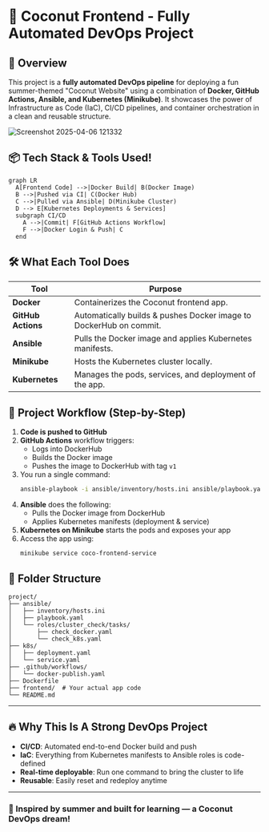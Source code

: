 # 🥥 Coconut Frontend - Fully Automated DevOps Project

## 🌴 Overview
This project is a **fully automated DevOps pipeline** for deploying a fun summer-themed "Coconut Website" using a combination of **Docker, GitHub Actions, Ansible, and Kubernetes (Minikube)**. It showcases the power of Infrastructure as Code (IaC), CI/CD pipelines, and container orchestration in a clean and reusable structure.

![Screenshot 2025-04-06 121332](https://github.com/user-attachments/assets/a3dc1549-74f4-4103-b178-b7c6b754ad06)

## 📦 Tech Stack & Tools Used!

```mermaid
graph LR
  A[Frontend Code] -->|Docker Build| B(Docker Image)
  B -->|Pushed via CI| C(Docker Hub)
  C -->|Pulled via Ansible| D(Minikube Cluster)
  D --> E[Kubernetes Deployments & Services]
  subgraph CI/CD
    A -->|Commit| F[GitHub Actions Workflow]
    F -->|Docker Login & Push| C
  end
```

## 🛠️ What Each Tool Does

| Tool            | Purpose                                                                 |
|----------------|-------------------------------------------------------------------------|
| **Docker**     | Containerizes the Coconut frontend app.                                 |
| **GitHub Actions** | Automatically builds & pushes Docker image to DockerHub on commit.      |
| **Ansible**    | Pulls the Docker image and applies Kubernetes manifests.                |
| **Minikube**   | Hosts the Kubernetes cluster locally.                                   |
| **Kubernetes** | Manages the pods, services, and deployment of the app.                  |

## 🔄 Project Workflow (Step-by-Step)

1. **Code is pushed to GitHub**
2. **GitHub Actions** workflow triggers:
   - Logs into DockerHub
   - Builds the Docker image
   - Pushes the image to DockerHub with tag `v1`
3. You run a single command:
   ```bash
   ansible-playbook -i ansible/inventory/hosts.ini ansible/playbook.yaml
   ```
4. **Ansible** does the following:
   - Pulls the Docker image from DockerHub
   - Applies Kubernetes manifests (deployment & service)
5. **Kubernetes on Minikube** starts the pods and exposes your app
6. Access the app using:
   ```bash
   minikube service coco-frontend-service
   ```

## 📂 Folder Structure
```
project/
├── ansible/
│   ├── inventory/hosts.ini
│   ├── playbook.yaml
│   └── roles/cluster_check/tasks/
│       ├── check_docker.yaml
│       └── check_k8s.yaml
├── k8s/
│   ├── deployment.yaml
│   └── service.yaml
├── .github/workflows/
│   └── docker-publish.yaml
├── Dockerfile
├── frontend/  # Your actual app code
└── README.md
```

---

## 🔥 Why This Is A Strong DevOps Project
- **CI/CD**: Automated end-to-end Docker build and push
- **IaC**: Everything from Kubernetes manifests to Ansible roles is code-defined
- **Real-time deployable**: Run one command to bring the cluster to life
- **Reusable**: Easily reset and redeploy anytime

---

### 🍍 Inspired by summer and built for learning — a Coconut DevOps dream!

